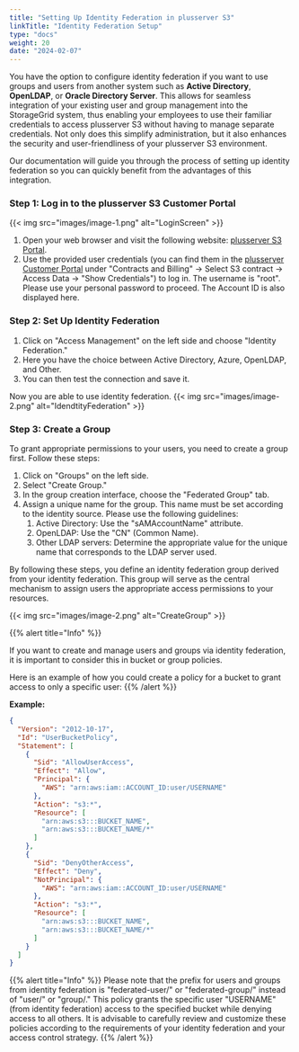 ```yaml
---
title: "Setting Up Identity Federation in plusserver S3"
linkTitle: "Identity Federation Setup"
type: "docs"
weight: 20
date: "2024-02-07"
---
```


You have the option to configure identity federation if you want to use groups and users from another system such as **Active Directory**, **OpenLDAP**, or **Oracle Directory Server**. This allows for seamless integration of your existing user and group management into the StorageGrid system, thus enabling your employees to use their familiar credentials to access plusserver S3 without having to manage separate credentials. Not only does this simplify administration, but it also enhances the security and user-friendliness of your plusserver S3 environment.

Our documentation will guide you through the process of setting up identity federation so you can quickly benefit from the advantages of this integration.

### Step 1: Log in to the plusserver S3 Customer Portal

{{< img src="images/image-1.png" alt="LoginScreen" >}}

1. Open your web browser and visit the following website: [plusserver S3 Portal](https://s3-portal.psmanaged.com:9443/).
2. Use the provided user credentials (you can find them in the [plusserver Customer Portal](https://customerservice.plusserver.com/) under "Contracts and Billing" → Select S3 contract → Access Data → "Show Credentials") to log in. The username is "root". Please use your personal password to proceed. The Account ID is also displayed here.

### Step 2: Set Up Identity Federation

1. Click on "Access Management" on the left side and choose "Identity Federation."
2. Here you have the choice between Active Directory, Azure, OpenLDAP, and Other.
3. You can then test the connection and save it.

Now you are able to use identity federation.
{{< img src="images/image-2.png" alt="IdendtityFederation" >}}

### Step 3: Create a Group

To grant appropriate permissions to your users, you need to create a group first. Follow these steps:

1. Click on "Groups" on the left side.
2. Select "Create Group."
3. In the group creation interface, choose the "Federated Group" tab.
4. Assign a unique name for the group. This name must be set according to the identity source. Please use the following guidelines:
    1. Active Directory: Use the "sAMAccountName" attribute.
    2. OpenLDAP: Use the "CN" (Common Name).
    3. Other LDAP servers: Determine the appropriate value for the unique name that corresponds to the LDAP server used.

By following these steps, you define an identity federation group derived from your identity federation. This group will serve as the central mechanism to assign users the appropriate access permissions to your resources.

{{< img src="images/image-2.png" alt="CreateGroup" >}}

{{% alert title="Info" %}}

If you want to create and manage users and groups via identity federation, it is important to consider this in bucket or group policies.

Here is an example of how you could create a policy for a bucket to grant access to only a specific user:
{{% /alert %}}

**Example:**

```json
{
  "Version": "2012-10-17",
  "Id": "UserBucketPolicy",
  "Statement": [
    {
      "Sid": "AllowUserAccess",
      "Effect": "Allow",
      "Principal": {
        "AWS": "arn:aws:iam::ACCOUNT_ID:user/USERNAME"
      },
      "Action": "s3:*",
      "Resource": [
        "arn:aws:s3:::BUCKET_NAME",
        "arn:aws:s3:::BUCKET_NAME/*"
      ]
    },
    {
      "Sid": "DenyOtherAccess",
      "Effect": "Deny",
      "NotPrincipal": {
        "AWS": "arn:aws:iam::ACCOUNT_ID:user/USERNAME"
      },
      "Action": "s3:*",
      "Resource": [
        "arn:aws:s3:::BUCKET_NAME",
        "arn:aws:s3:::BUCKET_NAME/*"
      ]
    }
  ]
}
```

{{% alert title="Info" %}}
Please note that the prefix for users and groups from identity federation is "federated-user/" or "federated-group/" instead of "user/" or "group/."
This policy grants the specific user "USERNAME" (from identity federation) access to the specified bucket while denying access to all others.
It is advisable to carefully review and customize these policies according to the requirements of your identity federation and your access control strategy.
{{% /alert %}}
